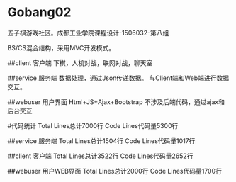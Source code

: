 # Gobang02
五子棋游戏社区。成都工业学院课程设计-1506032-第八组

BS/CS混合结构，采用MVC开发模式。

##client 客户端
下棋，人机对战，联网对战，聊天室

##service 服务端
数据处理，通过Json传递数据。
与Client端和Web端进行数据交互。

##webuser 用户界面
Html+JS+Ajax+Bootstrap
不涉及后端代码，通过ajax和后台交互


#代码统计
Total Lines总计7000行
Code Lines代码量5300行

##service 服务端
Total Lines总计1504行
Code Lines代码量1017行

##client 客户端
Total Lines总计3522行
Code Lines代码量2652行

##webuser 用户WEB界面
Total Lines总计2000行
Code Lines代码量1700行

